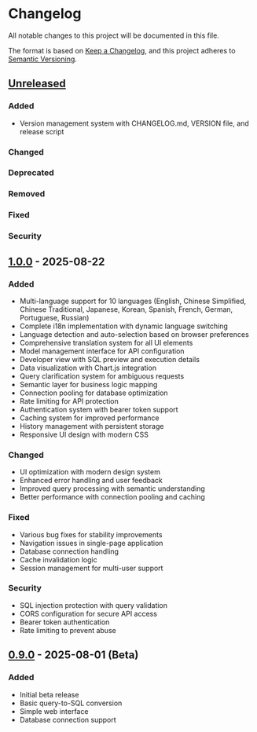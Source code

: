 # Changelog

All notable changes to this project will be documented in this file.

The format is based on [Keep a Changelog](https://keepachangelog.com/en/1.0.0/),
and this project adheres to [Semantic Versioning](https://semver.org/spec/v2.0.0.html).

## [Unreleased]

### Added
- Version management system with CHANGELOG.md, VERSION file, and release script

### Changed

### Deprecated

### Removed

### Fixed

### Security

## [1.0.0] - 2025-08-22

### Added
- Multi-language support for 10 languages (English, Chinese Simplified, Chinese Traditional, Japanese, Korean, Spanish, French, German, Portuguese, Russian)
- Complete i18n implementation with dynamic language switching
- Language detection and auto-selection based on browser preferences
- Comprehensive translation system for all UI elements
- Model management interface for API configuration
- Developer view with SQL preview and execution details
- Data visualization with Chart.js integration
- Query clarification system for ambiguous requests
- Semantic layer for business logic mapping
- Connection pooling for database optimization
- Rate limiting for API protection
- Authentication system with bearer token support
- Caching system for improved performance
- History management with persistent storage
- Responsive UI design with modern CSS

### Changed
- UI optimization with modern design system
- Enhanced error handling and user feedback
- Improved query processing with semantic understanding
- Better performance with connection pooling and caching

### Fixed
- Various bug fixes for stability improvements
- Navigation issues in single-page application
- Database connection handling
- Cache invalidation logic
- Session management for multi-user support

### Security
- SQL injection protection with query validation
- CORS configuration for secure API access
- Bearer token authentication
- Rate limiting to prevent abuse

## [0.9.0] - 2025-08-01 (Beta)

### Added
- Initial beta release
- Basic query-to-SQL conversion
- Simple web interface
- Database connection support

[Unreleased]: https://github.com/yourusername/QueryGPT-github/compare/v1.0.0...HEAD
[1.0.0]: https://github.com/yourusername/QueryGPT-github/compare/v0.9.0...v1.0.0
[0.9.0]: https://github.com/yourusername/QueryGPT-github/releases/tag/v0.9.0